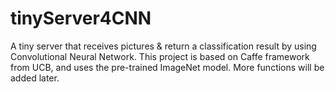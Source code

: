 tinyServer4CNN
==============

A tiny server that receives pictures &amp; return a classification result by using Convolutional Neural Network. This project is based on Caffe framework from UCB, and uses the pre-trained ImageNet model. More functions will be added later.
